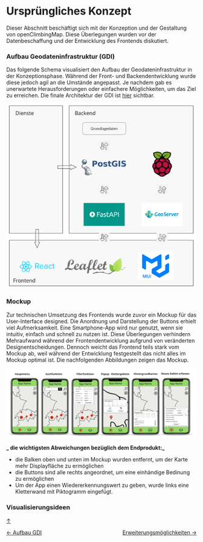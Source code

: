 # Ursprüngliches Konzept

<a id="top"></a>

Dieser Abschnitt beschäftigt sich mit der Konzeption und der Gestaltung von openClimbingMap. Diese Überlegungen wurden vor der Datenbeschaffung und der Entwicklung des Frontends diskutiert.

### Aufbau Geodateninfrastruktur (GDI)

<div id="gdi"></div>

Das folgende Schema visualisiert den Aufbau der Geodateninfrastruktur in der Konzeptionsphase. Während der Front- und Backendentwicklung wurde diese jedoch agil an die Umstände angepasst. Je nachdem gab es unerwartete Herausforderungen oder einfachere Möglichkeiten, um das Ziel zu erreichen. Die finale Architektur der GDI ist [hier](#gdi-final) sichtbar.

![GDI Konzept](bilder/GDI_Architektur_konzept.png)

### Mockup

Zur technischen Umsetzung des Frontends wurde zuvor ein Mockup für das User-Interface designed. Die Anordnung und Darstellung der Buttons erhielt viel Aufmerksamkeit. Eine Smartphone-App wird nur genutzt, wenn sie intuitiv, einfach und schnell zu nutzen ist. Diese Überlegungen verhindern Mehraufwand während der Frontendentwicklung aufgrund von veränderten Designentscheidungen. Dennoch weicht das Frontend teils stark vom Mockup ab, weil während der Entwicklung festgestellt das nicht alles im Mockup optimal ist. Die nachfolgenden Abbildungen zeigen das Mockup.

![mockup2](bilder/mockups.png)

**_ die wichtigsten Abweichungen bezüglich dem Endprodukt:_**

- die Balken oben und unten im Mockup wurden entfernt, um der Karte mehr Displayfläche zu ermöglichen
- die Buttons sind alle rechts angeordnet, um eine einhändige Bedinung zu ermöglichen
- Um der App einen Wiedererkennungswert zu geben, wurde links eine Kletterwand mit Piktogramm eingefügt.

### Visualisierungsideen

[↑](#top)

<div style="display: flex; justify-content: space-between;">
  <div>
    <a href="aufbauGDI.html">← Aufbau GDI</a>
  </div>
  <div>
    <a href="ausblick.html">Erweiterungsmöglichkeiten →</a>
  </div>
</div>
